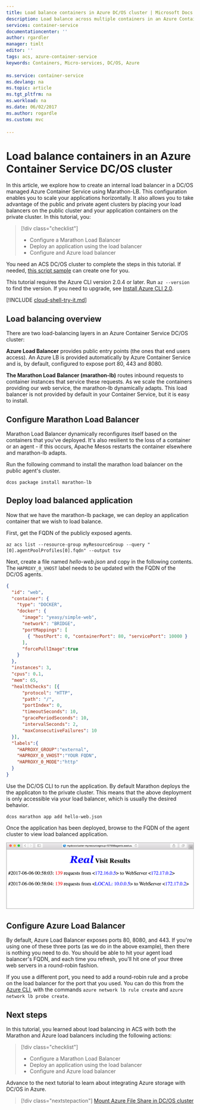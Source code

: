 ```yaml
---
title: Load balance containers in Azure DC/OS cluster | Microsoft Docs
description: Load balance across multiple containers in an Azure Container Service DC/OS cluster.
services: container-service
documentationcenter: ''
author: rgardler
manager: timlt
editor: ''
tags: acs, azure-container-service
keywords: Containers, Micro-services, DC/OS, Azure

ms.service: container-service
ms.devlang: na
ms.topic: article
ms.tgt_pltfrm: na
ms.workload: na
ms.date: 06/02/2017
ms.author: rogardle
ms.custom: mvc

---
```

# Load balance containers in an Azure Container Service DC/OS cluster
In this article, we explore how to create an internal load balancer in a DC/OS managed Azure Container Service using Marathon-LB. This configuration enables you to scale your applications horizontally. It also allows you to take
advantage of the public and private agent clusters by placing your load balancers on the public cluster and your application containers on the private cluster. In this tutorial, you:

> [!div class="checklist"]
> * Configure a Marathon Load Balancer
> * Deploy an application using the load balancer
> * Configure and Azure load balancer

You need an ACS DC/OS cluster to complete the steps in this tutorial. If needed, [this script sample](./../kubernetes/scripts/container-service-cli-deploy-dcos.md) can create one for you.

This tutorial requires the Azure CLI version 2.0.4 or later. Run `az --version` to find the version. If you need to upgrade, see [Install Azure CLI 2.0]( /cli/azure/install-azure-cli). 

[!INCLUDE [cloud-shell-try-it.md](../../../includes/cloud-shell-try-it.md)]

## Load balancing overview

There are two load-balancing layers in an Azure Container Service DC/OS cluster: 

**Azure Load Balancer** provides public entry points (the ones that end users access). An Azure LB is provided automatically by Azure Container Service and is, by default, configured to expose port 80, 443 and 8080.

**The Marathon Load Balancer (marathon-lb)** routes inbound requests to container instances that service these requests. As we scale the containers providing our web service, the marathon-lb dynamically adapts. This load balancer is not provided by default in your Container Service, but it is easy to install.

## Configure Marathon Load Balancer

Marathon Load Balancer dynamically reconfigures itself based on the containers that you've deployed. It's also resilient to the loss of a container or an agent - if this occurs, Apache Mesos restarts the container elsewhere and marathon-lb adapts.

Run the following command to install the marathon load balancer on the public agent's cluster.

```azurecli-interactive
dcos package install marathon-lb
```

## Deploy load balanced application

Now that we have the marathon-lb package, we can deploy an application container that we wish to load balance. 

First, get the FQDN of the publicly exposed agents.

```azurecli-interactive
az acs list --resource-group myResourceGroup --query "[0].agentPoolProfiles[0].fqdn" --output tsv
```

Next, create a file named *hello-web.json* and copy in the following contents. The `HAPROXY_0_VHOST` label needs to be updated with the FQDN of the DC/OS agents. 

```json
{
  "id": "web",
  "container": {
    "type": "DOCKER",
    "docker": {
      "image": "yeasy/simple-web",
      "network": "BRIDGE",
      "portMappings": [
        { "hostPort": 0, "containerPort": 80, "servicePort": 10000 }
      ],
      "forcePullImage":true
    }
  },
  "instances": 3,
  "cpus": 0.1,
  "mem": 65,
  "healthChecks": [{
      "protocol": "HTTP",
      "path": "/",
      "portIndex": 0,
      "timeoutSeconds": 10,
      "gracePeriodSeconds": 10,
      "intervalSeconds": 2,
      "maxConsecutiveFailures": 10
  }],
  "labels":{
    "HAPROXY_GROUP":"external",
    "HAPROXY_0_VHOST":"YOUR FQDN",
    "HAPROXY_0_MODE":"http"
  }
}
```

Use the DC/OS CLI to run the application. By default Marathon deploys the the applicaton to the private cluster. This means that the above deployment is only accessible via your load balancer, which is usually the desired behavior.

```azurecli-interactive
dcos marathon app add hello-web.json
```

Once the application has been deployed, browse to the FQDN of the agent cluster to view load balanced application.

![Image of load balanced application](./media/container-service-load-balancing/lb-app.png)

## Configure Azure Load Balancer

By default, Azure Load Balancer exposes ports 80, 8080, and 443. If you're using one of these three ports (as we do in the above example), then there is nothing you need to do. You should be able to hit your agent load balancer's FQDN, and each time you refresh, you'll hit one of your three web servers in a round-robin fashion. 

If you use a different port, you need to add a round-robin rule and a probe on the load balancer for the port that you used. You can do this from the [Azure CLI](../../azure-resource-manager/xplat-cli-azure-resource-manager.md), with the commands `azure network lb rule create` and `azure network lb probe create`.

## Next steps

In this tutorial, you learned about load balancing in ACS with both the Marathon and Azure load balancers including the following actions:

> [!div class="checklist"]
> * Configure a Marathon Load Balancer
> * Deploy an application using the load balancer
> * Configure and Azure load balancer

Advance to the next tutorial to learn about integrating Azure storage with DC/OS in Azure.

> [!div class="nextstepaction"]
> [Mount Azure File Share in DC/OS cluster](container-service-dcos-fileshare.md)